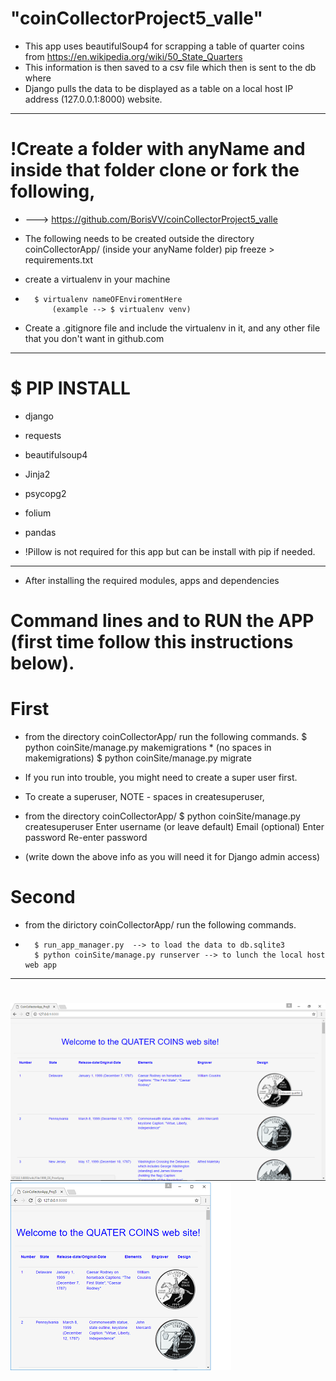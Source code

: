 # "coinCollectorProject5_valle"

* This app uses beautifulSoup4 for scrapping a table of quarter coins from
	https://en.wikipedia.org/wiki/50_State_Quarters
*	This information is then saved to a csv file which then is sent to the db where
*	Django pulls the data to be displayed as a table on a local host IP address (127.0.0.1:8000) website.
--------------------------------------------------------------------------------
# 	!Create a folder with anyName and inside that folder clone or fork the following,
*  ---> https://github.com/BorisVV/coinCollectorProject5_valle

* The following needs to be created outside the directory coinCollectorApp/ (inside your anyName folder)
	 	pip freeze > requirements.txt

* create a virtualenv in your machine
*	 	$ virtualenv nameOFEnviromentHere
			(example --> $ virtualenv venv)

* Create a .gitignore file and include the virtualenv in it, and any other file that you don't want in github.com
--------------------------------------------------------------------------------
# $ PIP INSTALL
* 	django
* 	requests
* 	beautifulsoup4
* 	Jinja2
* 	psycopg2
* 	folium
* 	pandas

* !Pillow is not required for this app but can be install with pip if needed.

--------------------------------------------------------------------------------
*	After installing the required modules, apps and dependencies

# Command lines and to RUN the APP (first time follow this instructions below).
# First
* from the directory coinCollectorApp/ run the following commands.
	 	$ python coinSite/manage.py makemigrations
		*	(no spaces in makemigrations)
	 	$ python coinSite/manage.py migrate

* If you run into trouble, you might need to create a super user first.
* To create a superuser, NOTE - spaces in createsuperuser,
* from the directory coinCollectorApp/
	 	$ python coinSite/manage.py createsuperuser
		 	 Enter username (or leave default)
		  	 Email (optional)
		 	 Enter password
			 Re-enter password

* (write down the above info as you will need it for Django admin access)

# Second
* from the dirictory coinCollectorApp/ run the following commands.
* 		$ run_app_manager.py  --> to load the data to db.sqlite3
 		$ python coinSite/manage.py runserver --> to lunch the local host web app

--------------------------------------------------------------------------------
#
![alt text](coinCollectorApp/screenshots/quaters_page.png "Screen shot of site")
![alt text](coinCollectorApp/screenshots/page.png "Smaller screen view")
